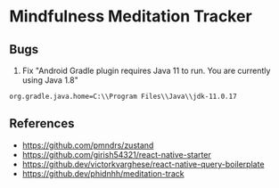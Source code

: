 # Mindfulness Meditation Tracker

## Bugs
1. Fix "Android Gradle plugin requires Java 11 to run. You are currently using Java 1.8"
```
org.gradle.java.home=C:\\Program Files\\Java\\jdk-11.0.17
```

## References
- https://github.com/pmndrs/zustand
- https://github.com/girish54321/react-native-starter
- https://github.dev/victorkvarghese/react-native-query-boilerplate
- https://github.dev/phidnhh/meditation-track
